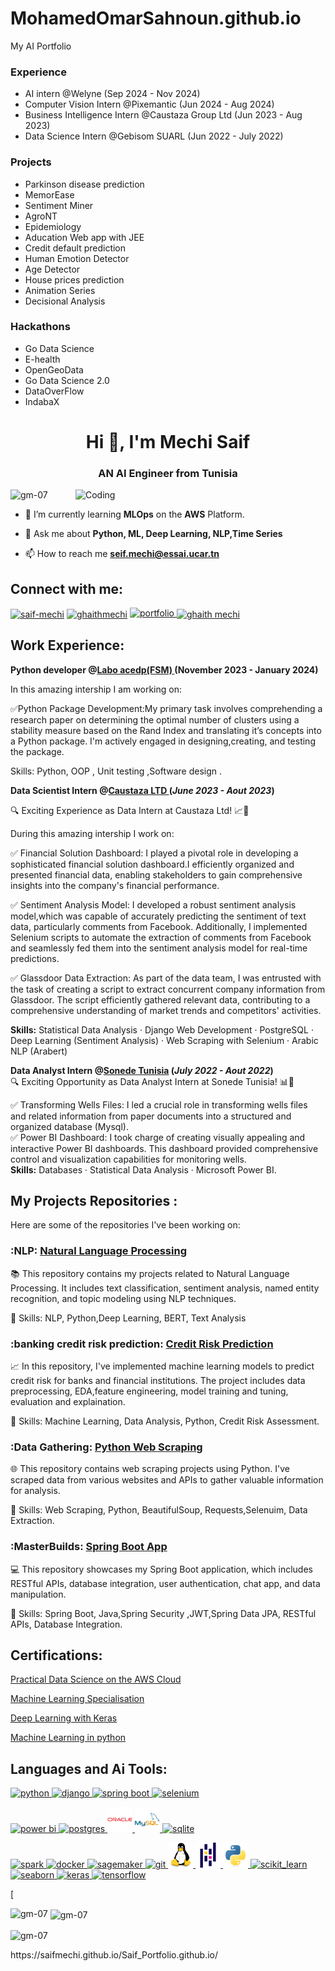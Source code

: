 # MohamedOmarSahnoun.github.io
My AI Portfolio

### Experience
- AI intern @Welyne (Sep 2024 - Nov 2024)
- Computer Vision Intern @Pixemantic (Jun 2024 - Aug 2024)
- Business Intelligence Intern @Caustaza Group Ltd (Jun 2023 - Aug 2023)
- Data Science Intern @Gebisom SUARL (Jun 2022 - July 2022)

### Projects
- Parkinson disease prediction
- MemorEase
- Sentiment Miner
- AgroNT
- Epidemiology
- Aducation Web app with JEE
- Credit default prediction
- Human Emotion Detector
- Age Detector
- House prices prediction
- Animation Series
- Decisional Analysis

### Hackathons
 - Go Data Science
 - E-health
 - OpenGeoData
 - Go Data Science 2.0
 - DataOverFlow
 - IndabaX


<h1 align="center">Hi 👋, I'm Mechi Saif</h1>
<h3 align="center">AN AI Engineer from Tunisia</h3>
<img align="right" alt="Coding" width="400" src="https://cdn.dribbble.com/users/1162077/screenshots/3848914/programmer.gif">


<p align="left"> <img src="https://komarev.com/ghpvc/?username=gm-07&label=Profile%20views&color=0e75b6&style=flat" alt="gm-07" /> </p>

- 🌱 I’m currently learning **MLOps** on the **AWS** Platform.
- 💬 Ask me about **Python, ML, Deep Learning, NLP,Time Series**

- 📫 How to reach me <a href="mailto:seif.mechi@essai.ucar.tn">**seif.mechi@essai.ucar.tn**</a>

<h2 align="left">Connect with me:</h2>
<p align="left">

<a href="https://www.linkedin.com/in/saif-mechi-415aab1ba/" target="bhttps://www.bing.com/images/search?view=detailV2&ccid=FIxyQNoo&id=060D66CB169ED7ACE596BDF2D2A0ADC7EF91E072&thid=OIP.FIxyQNooEdyB-FHSlv1lvQHaEq&mediaurl=https%3a%2f%2fstrategyb2b.com%2fwp-content%2fuploads%2f2018%2f07%2fAI-animated-7.gif&cdnurl=https%3a%2f%2fth.bing.com%2fth%2fid%2fR.148c7240da2811dc81f851d296fd65bd%3frik%3dcuCR78etoNLyvQ%26pid%3dImgRaw%26r%3d0&exph=315&expw=500&q=animated+ai+image&simid=608008352774968643&FORM=IRPRST&ck=0546295A8CE8755A879425699DC32D21&selectedIndex=4lank"><img align="center" src="https://raw.githubusercontent.com/rahuldkjain/github-profile-readme-generator/master/src/images/icons/Social/linked-in-alt.svg" alt="saif-mechi" height="30" width="40" /></a>
<a href="https://kaggle.com/seifmechi" target="blank"><img align="center" src="https://raw.githubusercontent.com/rahuldkjain/github-profile-readme-generator/master/src/images/icons/Social/kaggle.svg" alt="ghaithmechi" height="30" width="40" /></a>
<a href="https://app.datacamp.com/portfolio/SaifMechi" target="_blank" rel="noreferrer">
  <img src="https://www.flaticon.com/free-icon/portfolio_8644474?term=web+portfolio&page=1&position=6&origin=search&related_id=8644474" alt="portfolio" width="40" height="40"/>
</a>
<a href="https://www.facebook.com/saif.mechi.7" target="blank"><img align="center" src="https://raw.githubusercontent.com/rahuldkjain/github-profile-readme-generator/master/src/images/icons/Social/facebook.svg" alt="ghaith mechi" height="30" width="40" /></a>
</p>
<h2 align="left">Work Experience:</h2>

**Python developer @<a href="http://www.ur-acedp.org/" target="blank">Labo acedp(FSM)
</a>(November 2023 - January 2024)**

In this amazing intership I am working on:

✅Python Package Development:My primary task involves comprehending a research paper on determining the optimal number of clusters using a stability measure based on the Rand Index and translating it’s concepts into a Python package. I'm actively engaged in designing,creating, and testing the package.

Skills: Python, OOP , Unit testing ,Software design .

**Data Scientist Intern @<a href="https://www.caustaza.com" target="blank">Caustaza LTD
</a>(_June 2023 - Aout 2023_)**

 🔍 Exciting Experience as Data Intern at Caustaza Ltd! 📈💼

During this amazing intership I work on:

  ✅ Financial Solution Dashboard: I played a pivotal role in developing a sophisticated financial solution dashboard.I 
     efficiently organized and presented financial data, enabling stakeholders to gain comprehensive insights into the company's 
     financial performance.

  ✅ Sentiment Analysis Model: I developed a robust sentiment analysis model,which was capable of accurately predicting the 
     sentiment of text data, particularly comments from Facebook. Additionally, I implemented Selenium scripts to automate the 
     extraction of comments from Facebook and seamlessly fed them into the sentiment analysis model for real-time predictions.

  ✅ Glassdoor Data Extraction: As part of the data team, I was entrusted with the task of creating a script to extract 
     concurrent company information from Glassdoor. The script efficiently gathered relevant data, contributing to a 
     comprehensive understanding of market trends and competitors' activities.

**Skills:** Statistical Data Analysis · Django Web Development · PostgreSQL · Deep Learning (Sentiment Analysis) · Web Scraping with Selenium · Arabic NLP (Arabert)
  
**Data Analyst Intern @<a href="https://www.sonede.com.tn" target="blank">Sonede Tunisia</a> (_July 2022 - Aout 2022_)** <br>
  🔍 Exciting Opportunity as Data Analyst Intern at Sonede Tunisia! 📊💼

  ✅ Transforming Wells Files: I led a crucial role in transforming wells files and related information from paper documents 
     into a structured and organized database (Mysql).<br>
  ✅ Power BI Dashboard: I took charge of creating visually appealing and interactive Power BI dashboards. This dashboard 
     provided comprehensive control and visualization capabilities for monitoring wells.<br>
**Skills:** Databases · Statistical Data Analysis · Microsoft Power BI.


<h2 align="left"> My Projects Repositories :</h2>

Here are some of the repositories I've been working on:

### :NLP: [Natural Language Processing](https://github.com/Saifmechi/Natural-Language-Processing)
📚 This repository contains my projects related to Natural Language Processing. It includes text classification, sentiment analysis, named entity recognition, and topic modeling using NLP techniques.

🔧 Skills: NLP, Python,Deep Learning, BERT, Text Analysis

### :banking credit risk prediction: [Credit Risk Prediction](https://github.com/Saifmechi/Credit-Risk-Prediction-Machine-Learning)
📈 In this repository, I've implemented machine learning models to predict credit risk for banks and financial institutions. The project includes data preprocessing, EDA,feature engineering, model training and tuning, evaluation and explaination.

🔧 Skills: Machine Learning, Data Analysis, Python, Credit Risk Assessment.

### :Data Gathering: [Python Web Scraping](https://github.com/Saifmechi/Python-Web-Scraping)
🌐 This repository contains web scraping projects using Python. I've scraped data from various websites and APIs to gather valuable information for analysis.

🔧 Skills: Web Scraping, Python, BeautifulSoup, Requests,Selenuim, Data Extraction.

### :MasterBuilds: [Spring Boot App](https://github.com/Saifmechi/Spring-Boot-App)
💻 This repository showcases my Spring Boot application, which includes RESTful APIs, database integration, user authentication, chat app, and data manipulation.

🔧 Skills: Spring Boot, Java,Spring Security ,JWT,Spring Data JPA, RESTful APIs, Database Integration.



<h2 align="left">Certifications:</h2>

<a href="https://www.coursera.org/account/accomplishments/specialization/ZLYUQMRRDDJF?utm_source=link&utm_medium=certificate&utm_content=cert_image&utm_campaign=sharing_cta&utm_product=s12n" target="blank">Practical Data Science on the AWS Cloud </a>

<a href="https://www.coursera.org/account/accomplishments/specialization/WHAHVU8RJL7Q?utm_source=link&utm_medium=certificate&utm_content=cert_image&utm_campaign=sharing_cta&utm_product=s12n" target="blank">Machine Learning Specialisation </a>

<a href="https://www.datacamp.com/statement-of-accomplishment/track/13a07d020b9ca71c2b335b4079ffbfe21652e137" target="blank">Deep Learning with Keras </a>

<a href="https://www.datacamp.com/statement-of-accomplishment/track/fb971b6fcc8e9e8629cd1a17c8644f661040bdd4" target="blank">Machine Learning in python </a>


<h2 align="left">Languages and Ai Tools:</h2>
<p align="left">
    <a href="https://www.python.org/" target="_blank" rel="noreferrer">
    <img src="https://www.vectorlogo.zone/logos/python/python-icon.svg" alt="python" width="40" height="40"/>
  </a>
    <a href="https://www.djangoproject.com/" target="_blank" rel="noreferrer">
    <img src="https://www.vectorlogo.zone/logos/djangoproject/djangoproject-icon.svg" alt="django" width="40" height="40"/>
  </a>
  <a href="https://spring.io/projects/spring-boot" target="_blank" rel="noreferrer">
    <img src="https://www.vectorlogo.zone/logos/springio/springio-icon.svg" alt="spring boot" width="40" height="40"/>
  </a>
  <a href="https://www.selenium.dev/" target="_blank" rel="noreferrer">
    <img src="https://www.selenium.dev/images/selenium_logo_square_green.png" alt="selenium" width="40" height="40"/>
  </a>
</p>
<p align="left">
   <a href="https://powerbi.microsoft.com/" target="_blank" rel="noreferrer">
    <img src="https://www.vectorlogo.zone/logos/microsoft_powerbi/microsoft_powerbi-icon.svg" alt="power bi" width="40" height="40"/>
  </a>
  <a href="https://www.postgresql.org/" target="_blank" rel="noreferrer">
    <img src="https://www.vectorlogo.zone/logos/postgresql/postgresql-icon.svg" alt="postgres" width="40" height="40"/>
  </a>
      <a href="https://www.oracle.com/" target="_blank" rel="noreferrer"> <img src="https://raw.githubusercontent.com/devicons/devicon/master/icons/oracle/oracle-original.svg" alt="oracle" width="40" height="40"/> 
  </a> <a href="https://www.mysql.com/" target="_blank" rel="noreferrer"> <img src="https://raw.githubusercontent.com/devicons/devicon/master/icons/mysql/mysql-original-wordmark.svg" alt="mysql" width="40" height="40"/>
     <a href="https://www.sqlite.org/" target="_blank" rel="noreferrer"> <img src="https://www.vectorlogo.zone/logos/sqlite/sqlite-icon.svg" alt="sqlite" width="40" height="40"/> </a>
  
  <p>
  <a href="https://spark.apache.org/" target="_blank" rel="noreferrer">
    <img src="https://www.vectorlogo.zone/logos/apache_spark/apache_spark-icon.svg" alt="spark" width="40" height="40"/>
  </a>
  <a href="https://www.docker.com/" target="_blank" rel="noreferrer">
    <img src="https://www.vectorlogo.zone/logos/docker/docker-icon.svg" alt="docker" width="40" height="40"/>
  </a>

<a href="https://aws.amazon.com/sagemaker/" target="_blank" rel="noreferrer">
  <img src="https://upload.wikimedia.org/wikipedia/commons/9/93/Amazon_Web_Services_Logo.svg" alt="sagemaker" width="40" height="40"/>
  </a>
  <a href="https://git-scm.com/" target="_blank" rel="noreferrer"> <img src="https://www.vectorlogo.zone/logos/git-scm/git-scm-icon.svg" alt="git" width="40" height="40"/> </a> 
  <a href="https://www.linux.org/" target="_blank" rel="noreferrer"> <img src="https://raw.githubusercontent.com/devicons/devicon/master/icons/linux/linux-original.svg" alt="linux" width="40" height="40"/> </a>
 <a href="https://pandas.pydata.org/" target="_blank" rel="noreferrer"> <img src="https://raw.githubusercontent.com/devicons/devicon/2ae2a900d2f041da66e950e4d48052658d850630/icons/pandas/pandas-original.svg" alt="pandas" width="40" height="40"/> </a> 
    <a href="https://www.python.org" target="_blank" rel="noreferrer"> <img src="https://raw.githubusercontent.com/devicons/devicon/master/icons/python/python-original.svg" alt="python" width="40" height="40"/> </a>
    <a href="https://scikit-learn.org/" target="_blank" rel="noreferrer"> <img src="https://upload.wikimedia.org/wikipedia/commons/0/05/Scikit_learn_logo_small.svg" alt="scikit_learn" width="40" height="40"/> </a> <a href="https://seaborn.pydata.org/" target="_blank" rel="noreferrer"> <img src="https://seaborn.pydata.org/_images/logo-mark-lightbg.svg" alt="seaborn" width="40" height="40"/> </a> 
<a href="https://keras.io/" target="_blank" rel="noreferrer">
  <img src="https://upload.wikimedia.org/wikipedia/commons/a/ae/Keras_logo.svg" alt="keras" width="40" height="40"/>
</a><a href="https://www.tensorflow.org" target="_blank" rel="noreferrer"> <img src="https://www.vectorlogo.zone/logos/tensorflow/tensorflow-icon.svg" alt="tensorflow" width="40" height="40"/> </a>
  </p>
  
[<p><img align="left" src="https://github-readme-stats.vercel.app/api/top-langs?username=Saifmechi&show_icons=true&locale=en&layout=compact" alt="gm-07" /></p>

<p>&nbsp;<img align="center" src="https://github-readme-stats.vercel.app/api?username=Saifmechi&show_icons=true&locale=en" alt="gm-07" /></p>

<p><img align="center" src="https://github-readme-streak-stats.herokuapp.com/?user=Saifmechi&" alt="gm-07" /></p>https://saifmechi.github.io/Saif_Portfolio.github.io/
